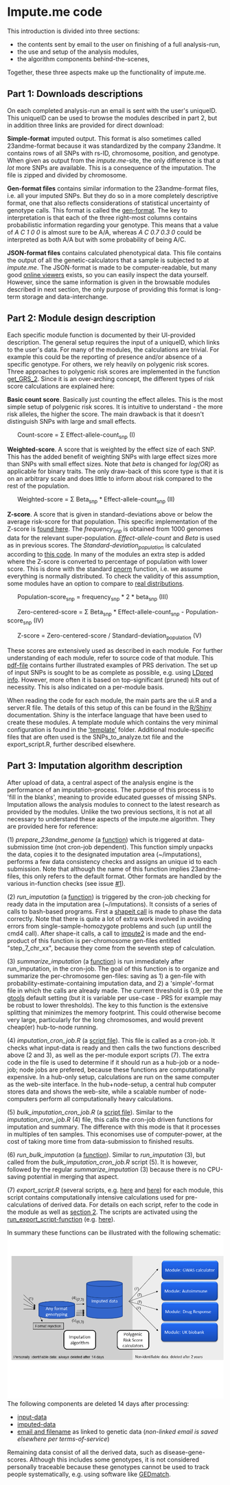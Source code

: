 # Impute.me code

This introduction is divided into three sections: 

* the contents sent by email to the user on finishing of a full analysis-run, 
* the use and setup of the analysis modules, 
* the algorithm components behind-the-scenes,

Together, these three aspects make up the functionality of impute.me.



## Part 1: Downloads descriptions

On each completed analysis-run an email is sent with the user's uniqueID. This uniqueID can be used to browse the modules described in part 2, but in addition three links are provided for direct download:

**Simple-format** imputed output. This format is also sometimes called 23andme-format because it was standardized by the company 23andme. It contains rows of all SNPs with rs-ID, chromosome, position, and genotype. When given as output from the _impute.me_-site, the only difference is that _a lot_ more SNPs are available. This is a consequence of the imputation. The file is zipped and divided by chromosome.

**Gen-format files** contains similar information to the 23andme-format files, i.e. all your imputed SNPs. But they do so in a more completely descriptive format, one that also reflects considerations of statistical uncertainty of genotype calls. This format is called the [gen-format](http://www.stats.ox.ac.uk/~marchini/software/gwas/file_format.html). The key to interpretation is that each of the three right-most columns contains probabilistic information regarding your genotype. This means that a value of _A C 1 0 0_ is almost sure to be A/A, whereas _A C 0.7 0.3 0_ could be interpreted as both A/A but with some probability of being A/C.

**JSON-format files** contains calculated phenotypical data. This file contains the output of all the genetic-calculators that a sample is subjected to at _impute.me_. The JSON-format is made to be computer-readable, but many good [online viewers](http://jsonviewer.stack.hu/) exists, so you can easily inspect the data yourself. However, since the same information is given in the browsable modules described in next section, the only purpose of providing this format is long-term storage and data-interchange.



## Part 2: Module design description



Each specific module function is documented by their UI-provided description. The general setup requires the input of a uniqueID, which links to the user's data. For many of the modules, the calculations are trivial. For example this could be the reporting of presence and/or absence of a specific genotype. For others, we rely heavily on polygenic risk scores. Three approaches to polygenic risk scores are implemented in the function [get_GRS_2](https://github.com/lassefolkersen/impute-me/blob/5901cb626d0e50a01106d74c48540a41100974a6/functions.R#L1287). Since it is an over-arching concept, the different types of risk score calculations are explained here:


**Basic count score**. Basically just counting the effect alleles. This is the most simple setup of polygenic risk scores. It is intuitive to understand - the more risk alleles, the higher the score. The main drawback is that it doesn't distinguish SNPs with large and small effects.

&nbsp;&nbsp;&nbsp;&nbsp;&nbsp;&nbsp;Count-score =  Σ Effect-allele-count<sub>snp</sub> (I)


**Weighted-score**. A score that is weighted by the effect size of each SNP. This has the added benefit of weighting SNPs with large effect sizes more than SNPs with small effect sizes. Note that _beta_ is changed for _log(OR)_ as applicable for binary traits. The only draw-back of this score type is that it is on an arbitrary scale and does little to inform about risk compared to the rest of the population.

&nbsp;&nbsp;&nbsp;&nbsp;&nbsp;&nbsp;Weighted-score =  Σ Beta<sub>snp</sub> * Effect-allele-count<sub>snp</sub> (II)


**Z-score**. A score that is given in standard-deviations above or below the average risk-score for that population. This specific implementation of the Z-score is [found here](https://github.com/lassefolkersen/impute-me/blob/5901cb626d0e50a01106d74c48540a41100974a6/functions.R#L1387-L1404). The _frequency<sub>snp</sub>_ is obtained from 1000 genomes data for the relevant super-population. _Effect-allele-count_ and _Beta_ is used as in previous scores. The _Standard-deviation<sub>population</sub>_ is calculated according to [this code](https://github.com/lassefolkersen/impute-me/blob/5901cb626d0e50a01106d74c48540a41100974a6/functions.R#L1396-L1404). In many of the modules an extra step is added where the Z-score is converted to percentage of population with lower score. This is done with the standard [pnorm](https://stat.ethz.ch/R-manual/R-devel/library/stats/html/Normal.html) function, i.e. we assume everything is normally distributed. To check the validity of this assumption, some modules have an option to compare to [real distributions](https://www.impute.me/AllDiseases/).

&nbsp;&nbsp;&nbsp;&nbsp;&nbsp;&nbsp;Population-score<sub>snp</sub> = frequency<sub>snp</sub> * 2 * beta<sub>snp</sub> (III)

&nbsp;&nbsp;&nbsp;&nbsp;&nbsp;&nbsp;Zero-centered-score =  Σ Beta<sub>snp</sub> * Effect-allele-count<sub>snp</sub> - Population-score<sub>snp</sub> (IV)

&nbsp;&nbsp;&nbsp;&nbsp;&nbsp;&nbsp;Z-score = Zero-centered-score / Standard-deviation<sub>population</sub> (V)



These scores are extensively used as described in each module. For further understanding of each module, refer to source code of that module. This [pdf-file](2018-09-20_prs_explanatory_slides.pdf) contains further illustrated examples of PRS derivation. The set up of input SNPs is sought to be as complete as possible, e.g. using [LDpred info](https://github.com/lassefolkersen/impute-me/tree/master/LDpredMDD). However, more often it is based on top-significant (pruned) hits out of necessity. This is also indicated on a per-module basis.

When reading the code for each module, the main parts are the ui.R and a server.R file. The details of this setup of this can be found in the <a href='http://shiny.rstudio.com/'>R/Shiny</a> documentation. Shiny is the interface language that have been used to create these modules. A template module which contains the very minimal configuration is found in the ['template'](https://github.com/lassefolkersen/impute-me/tree/master/template) folder. Additional module-specific files that are often used is the SNPs_to_analyze.txt file and the export_script.R, further described elsewhere.


## Part 3: Imputation algorithm description



After upload of data, a central aspect of the analysis engine is the performance of an imputation-process. The purpose of this process is to 'fill in the blanks', meaning to provide educated guesses of missing SNPs. Imputation allows the analysis modules to connect to the latest research as provided by the modules. Unlike the two previous sections, it is not at all necessary to understand these aspects of the impute.me algorithm. They are provided here for reference:

(1) *prepare_23andme_genome* (a [function](https://github.com/lassefolkersen/impute-me/blob/af1bca3c0ab5d6f93ff1410bdf80881576a2075b/functions.R#L31)) which is triggered at data-submission time (not cron-job dependent). This function simply unpacks the data, copies it to the designated imputation area (~/imputations), performs a few data consistency checks and assigns an unique id to each submission. Note that although the name of this function implies 23andme-files, this only refers to the default format. Other formats are handled by the various in-function checks (see issue [#1](https://github.com/lassefolkersen/impute-me/issues/1)).

(2) *run_imputation* (a [function](https://github.com/lassefolkersen/impute-me/blob/af1bca3c0ab5d6f93ff1410bdf80881576a2075b/functions.R#L322)) is triggered by the cron-job checking for ready data in the imputation area (~/imputations). It consists of a series of calls to bash-based programs. First a [shapeit call](https://mathgen.stats.ox.ac.uk/genetics_software/shapeit/shapeit.html) is made to phase the data correctly. Note that there is quite a lot of extra work involved in avoiding errors from single-sample-homozygote problems and such (up untill the cmd4 call). After shape-it calls, a call to [impute2](http://mathgen.stats.ox.ac.uk/impute/impute_v2.html) is made and the end-product of this function is per-chromosome gen-files entitled "step_7_chr_xx", because they come from the seventh step of calculation. 

(3) *summarize_imputation* (a [function](https://github.com/lassefolkersen/impute-me/blob/af1bca3c0ab5d6f93ff1410bdf80881576a2075b/functions.R#L494)) is run immediately after run_imputation, in the cron-job. The goal of this function is to organize and summarize the per-chromosome gen-files: saving as 1) a gen-file with probability-estimate-containing imputation data, and 2) a 'simple'-format file in which the calls are already made. The current threshold is 0.9, per the <a href='http://www.well.ox.ac.uk/~cfreeman/software/gwas/gtool.html'>gtools</a> default setting (but it is variable per use-case - PRS for example may be robust to lower thresholds). The key to this function is the extensive splitting that minimizes the memory footprint. This could otherwise become very large, particularly for the long chromosomes, and would prevent cheap(er) hub-to-node running. 

(4) *imputation_cron_job.R* (a [script file](https://github.com/lassefolkersen/impute-me/blob/master/imputeme/imputation_cron_job.R)). This file is called as a cron-job. It checks what input-data is ready and then calls the two functions described above (2 and 3), as well as the per-module export scripts (7). The extra code in the file is used to determine if it should run as a hub-job or a node-job; node jobs are prefered, because these functions are computationally expensive. In a hub-only setup, calculations are run on the same computer as the web-site interface. In the hub+node-setup, a central hub computer stores data and shows the web-site, while a scalable number of node-computers perform all computationally heavy calculations.

(5) *bulk_imputation_cron_job.R* (a [script file](https://github.com/lassefolkersen/impute-me/blob/master/imputeme/bulk_imputation_cron_job.R)). Similar to the *imputation_cron_job.R* (4) file, this calls the  cron-job driven functions for imputation and summary. The difference with this mode is that it processes in multiples of ten samples. This economises use of computer-power, at the cost of taking more time from data-submission to finished results. 

(6) *run_bulk_imputation* (a [function](https://github.com/lassefolkersen/impute-me/blob/47d54247833f79cd94f2560a507bbf7c909c5f2e/functions.R#L1812)). Similar to *run_imputation* (3), but called from the *bulk_imputation_cron_job.R* script (5). It is however, followed by the regular *summarize_imputation* (3) because there is no CPU-saving potential in merging that aspect.

(7) *export_script.R* (several scripts, e.g. [here](https://github.com/lassefolkersen/impute-me/blob/master/AllDiseases/export_script.R) and [here](https://github.com/lassefolkersen/impute-me/blob/master/BRCA/export_script.R)) for each module, this script contains computationally intensive calculations used for pre-calculations of derived data. For details on each script, refer to the code in the module as well as [section 2](#part-2-module-design-description). The scripts are activated using the [run_export_script-function](https://github.com/lassefolkersen/impute-me/blob/af1bca3c0ab5d6f93ff1410bdf80881576a2075b/functions.R#L1602) (e.g. [here](https://github.com/lassefolkersen/impute-me/blob/af1bca3c0ab5d6f93ff1410bdf80881576a2075b/imputeme/imputation_cron_job.R#L159)).


In summary these functions can be illustrated with the following schematic:
![Schematics](imputeme/2018-09-20_screenshot_1.png)
The following components are deleted 14 days after processing:
 * [input-data](https://github.com/lassefolkersen/impute-me/blob/af1bca3c0ab5d6f93ff1410bdf80881576a2075b/imputeme/deletion_cron_job.R#L70)
 * [imputed-data](https://github.com/lassefolkersen/impute-me/blob/af1bca3c0ab5d6f93ff1410bdf80881576a2075b/imputeme/deletion_cron_job.R#L68-L69)
 * [email and filename](https://github.com/lassefolkersen/impute-me/blob/af1bca3c0ab5d6f93ff1410bdf80881576a2075b/imputeme/deletion_cron_job.R#L36-L37) as linked to genetic data (*non-linked email is saved elsewhere per terms-of-service*)
 
Remaining data consist of all the derived data, such as disease-gene-scores. Although this includes some genotypes, it is not considered personally traceable because these genotypes cannot be used to track people systematically, e.g. using software like [GEDmatch](https://www.gedmatch.com).

